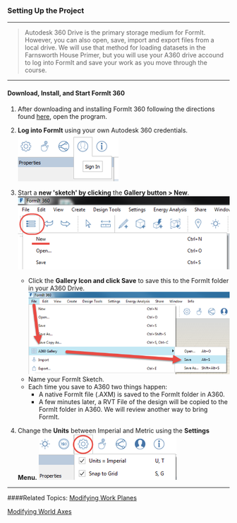 ### Setting Up the Project
---
> Autodesk 360 Drive is the primary storage medium for FormIt. However, you can also open, save, import and export files from a local drive. We will use that method for loading datasets in the Farnsworth House Primer, but you will use your A360 drive accound to log into FormIt and save your work as you move through the course.

---

#### Download, Install, and Start FormIt 360
1. After downloading and installing FormIt 360 following the directions found [here](prerequisites-and-installation.md), open the program.

2. **Log into FormIt** using your own Autodesk 360 credentials. ![](./images/f20e489d-d5b3-4cd7-8d10-68b68eb8c5e4.png)

3. Start a **new 'sketch' by clicking** the **Gallery button &gt; New**.
  ![](./images/a9f7421a-8dfd-4d64-b760-6d0a3826f6e3.png)
    - Click the **Gallery Icon and click Save** to save this to the FormIt folder in your A360 Drive.
  ![](./images/a6482b8b-021e-4ebe-b9c3-b1299231b104.png)
    - Name your FormIt Sketch.
    -  Each time you save to A360 two things happen:
        - A native FormIt file \(.AXM\) is saved to the FormIt folder in A360.
        - A few minutes later, a RVT File of the design will be copied to the FormIt folder in A360. We will review another way to bring FormIt.

4. Change the **Units** between Imperial and Metric using the **Settings Menu.**
![](./images/69fa8a69-57f3-4eaa-a00a-4976732b1547.png)

---

####Related Topics:
[Modifying Work Planes](../tool-library/work-planes.md)

[Modifying World Axes](../tool-library/world-axes.md)

